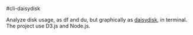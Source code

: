 #cli-daisydisk

Analyze disk usage, as df and du, but graphically as [daisydisk](http://www.daisydiskapp.com), in terminal. The project use D3.js and Node.js.
